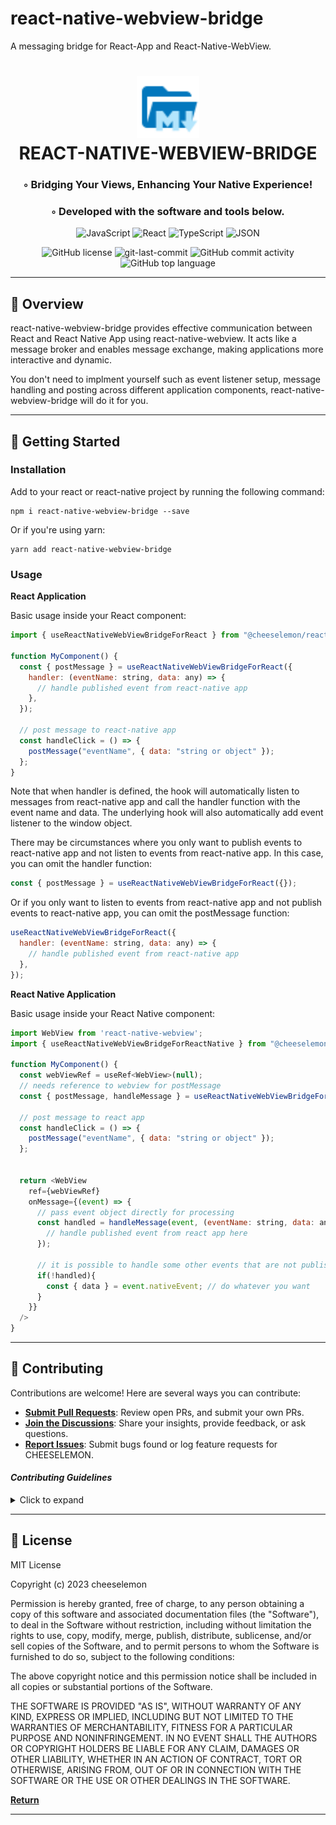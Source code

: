 # react-native-webview-bridge

A messaging bridge for React-App and React-Native-WebView.

<div align="center">
<h1 align="center">
<img src="https://raw.githubusercontent.com/PKief/vscode-material-icon-theme/ec559a9f6bfd399b82bb44393651661b08aaf7ba/icons/folder-markdown-open.svg" width="100" />
<br>REACT-NATIVE-WEBVIEW-BRIDGE</h1>
<h3>◦ Bridging Your Views, Enhancing Your Native Experience!</h3>
<h3>◦ Developed with the software and tools below.</h3>

<p align="center">
<img src="https://img.shields.io/badge/JavaScript-F7DF1E.svg?style=flat-square&logo=JavaScript&logoColor=black" alt="JavaScript" />
<img src="https://img.shields.io/badge/React-61DAFB.svg?style=flat-square&logo=React&logoColor=black" alt="React" />
<img src="https://img.shields.io/badge/TypeScript-3178C6.svg?style=flat-square&logo=TypeScript&logoColor=white" alt="TypeScript" />
<img src="https://img.shields.io/badge/JSON-000000.svg?style=flat-square&logo=JSON&logoColor=white" alt="JSON" />
</p>
<img src="https://img.shields.io/github/license/cheeselemon/react-native-webview-bridge?style=flat-square&color=5D6D7E" alt="GitHub license" />
<img src="https://img.shields.io/github/last-commit/cheeselemon/react-native-webview-bridge?style=flat-square&color=5D6D7E" alt="git-last-commit" />
<img src="https://img.shields.io/github/commit-activity/m/cheeselemon/react-native-webview-bridge?style=flat-square&color=5D6D7E" alt="GitHub commit activity" />
<img src="https://img.shields.io/github/languages/top/cheeselemon/react-native-webview-bridge?style=flat-square&color=5D6D7E" alt="GitHub top language" />
</div>

---

## 📍 Overview

react-native-webview-bridge provides effective communication between React and React Native App using react-native-webview. It acts like a message broker and enables message exchange, making applications more interactive and dynamic.

You don't need to implment yourself such as event listener setup, message handling and posting across different application components, react-native-webview-bridge will do it for you.

---

## 🚀 Getting Started

### Installation

Add to your react or react-native project by running the following command:

```
npm i react-native-webview-bridge --save
```

Or if you're using yarn:

```
yarn add react-native-webview-bridge
```

### Usage

**React Application**

Basic usage inside your React component:

```javascript
import { useReactNativeWebViewBridgeForReact } from "@cheeselemon/react-native-webview-bridge";

function MyComponent() {
  const { postMessage } = useReactNativeWebViewBridgeForReact({
    handler: (eventName: string, data: any) => {
      // handle published event from react-native app
    },
  });

  // post message to react-native app
  const handleClick = () => {
    postMessage("eventName", { data: "string or object" });
  };
}
```

Note that when handler is defined, the hook will automatically listen to messages from react-native app and call the handler function with the event name and data. The underlying hook will also automatically add event listener to the window object.

There may be circumstances where you only want to publish events to react-native app and not listen to events from react-native app. In this case, you can omit the handler function:

```javascript
const { postMessage } = useReactNativeWebViewBridgeForReact({});
```

Or if you only want to listen to events from react-native app and not publish events to react-native app, you can omit the postMessage function:

```javascript
useReactNativeWebViewBridgeForReact({
  handler: (eventName: string, data: any) => {
    // handle published event from react-native app
  },
});
```

**React Native Application**

Basic usage inside your React Native component:

```javascript
import WebView from 'react-native-webview';
import { useReactNativeWebViewBridgeForReactNative } from "@cheeselemon/react-native-webview-bridge";

function MyComponent() {
  const webViewRef = useRef<WebView>(null);
  // needs reference to webview for postMessage
  const { postMessage, handleMessage } = useReactNativeWebViewBridgeForReactNative(webviewRef);

  // post message to react app
  const handleClick = () => {
    postMessage("eventName", { data: "string or object" });
  };

  
  return <WebView
    ref={webViewRef}
    onMessage={(event) => {
      // pass event object directly for processing
      const handled = handleMessage(event, (eventName: string, data: any) => {
        // handle published event from react app here
      });

      // it is possible to handle some other events that are not published by this library.
      if(!handled){
        const { data } = event.nativeEvent; // do whatever you want
      }
    }}
  />
}

```

---

## 🤝 Contributing

Contributions are welcome! Here are several ways you can contribute:

- **[Submit Pull Requests](https://github.com/cheeselemon/react-native-webview-bridge/blob/main/CONTRIBUTING.md)**: Review open PRs, and submit your own PRs.
- **[Join the Discussions](https://github.com/cheeselemon/react-native-webview-bridge/discussions)**: Share your insights, provide feedback, or ask questions.
- **[Report Issues](https://github.com/cheeselemon/react-native-webview-bridge/issues)**: Submit bugs found or log feature requests for CHEESELEMON.

#### _Contributing Guidelines_

<details closed>
<summary>Click to expand</summary>

1. **Fork the Repository**: Start by forking the project repository to your GitHub account.
2. **Clone Locally**: Clone the forked repository to your local machine using a Git client.
   ```sh
   git clone <your-forked-repo-url>
   ```
3. **Create a New Branch**: Always work on a new branch, giving it a descriptive name.
   ```sh
   git checkout -b new-feature-x
   ```
4. **Make Your Changes**: Develop and test your changes locally.
5. **Commit Your Changes**: Commit with a clear and concise message describing your updates.
   ```sh
   git commit -m 'Implemented new feature x.'
   ```
6. **Push to GitHub**: Push the changes to your forked repository.
   ```sh
   git push origin new-feature-x
   ```
7. **Submit a Pull Request**: Create a PR against the original project repository. Clearly describe the changes and their motivations.

Once your PR is reviewed and approved, it will be merged into the main branch.

</details>

---

## 📄 License

MIT License

Copyright (c) 2023 cheeselemon

Permission is hereby granted, free of charge, to any person obtaining a copy
of this software and associated documentation files (the "Software"), to deal
in the Software without restriction, including without limitation the rights
to use, copy, modify, merge, publish, distribute, sublicense, and/or sell
copies of the Software, and to permit persons to whom the Software is
furnished to do so, subject to the following conditions:

The above copyright notice and this permission notice shall be included in all
copies or substantial portions of the Software.

THE SOFTWARE IS PROVIDED "AS IS", WITHOUT WARRANTY OF ANY KIND, EXPRESS OR
IMPLIED, INCLUDING BUT NOT LIMITED TO THE WARRANTIES OF MERCHANTABILITY,
FITNESS FOR A PARTICULAR PURPOSE AND NONINFRINGEMENT. IN NO EVENT SHALL THE
AUTHORS OR COPYRIGHT HOLDERS BE LIABLE FOR ANY CLAIM, DAMAGES OR OTHER
LIABILITY, WHETHER IN AN ACTION OF CONTRACT, TORT OR OTHERWISE, ARISING FROM,
OUT OF OR IN CONNECTION WITH THE SOFTWARE OR THE USE OR OTHER DEALINGS IN THE
SOFTWARE.

[**Return**](#Top)

---
